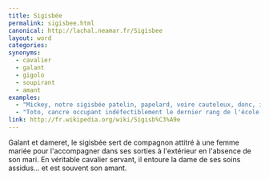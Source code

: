```yaml
---
title: Sigisbée
permalink: sigisbee.html
canonical: http://lachal.neamar.fr/Sigisbee
layout: word
categories:
synonyms:
  - cavalier
  - galant
  - gigolo
  - soupirant
  - amant
examples:
  - "Mickey, notre sigisbée patelin, papelard, voire cauteleux, donc, invite une copine à la campagne. (cf. Histoires)"
  - "Toto, cancre occupant indéfectiblement le dernier rang de l'école communale, se prend aujourd'hui pour un sigisbée et se met en quête de taquiner une copine avoisinante : Titine… (cf. Histoires)"
link: http://fr.wikipedia.org/wiki/Sigisb%C3%A9e
---
```


Galant et dameret, le sigisbée sert de compagnon attitré à une femme mariée pour l'accompagner dans ses sorties à l'extérieur en l'absence de son mari. En véritable cavalier servant, il entoure la dame de ses soins assidus… et est souvent son amant.

